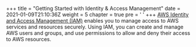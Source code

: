 +++
title = "Getting Started with Identity & Access Management"
date = 2021-01-09T21:10:36Z
weight = 5
chapter = true
pre = '<i class="fa fa-angle-right" aria-hidden="true"></i> '
+++
[AWS Identity and Access Management (IAM)](https://aws.amazon.com/iam/) enables you to manage access to AWS services and resources securely. Using IAM, you can create and manage AWS users and groups, and use permissions to allow and deny their access to AWS resources. 